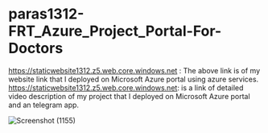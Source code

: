 # paras1312-FRT_Azure_Project_Portal-For-Doctors
https://staticwebsite1312.z5.web.core.windows.net     : The above link is of my website link that I deployed on Microsoft Azure portal using azure services. https://staticwebsite1312.z5.web.core.windows.net: is a link of detailed video description of my project that I deployed on Microsoft Azure portal and an telegram app.


![Screenshot (1155)](https://user-images.githubusercontent.com/97779368/151846713-fc81471e-0031-4294-aa55-07d07773a724.png)
